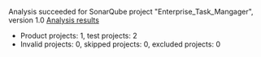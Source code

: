 Analysis succeeded for SonarQube project "Enterprise_Task_Mangager", version 1.0 [Analysis results](http://KUKI-DEL-19:9000/dashboard/index/EventUtility)
- Product projects: 1, test projects: 2
- Invalid projects: 0, skipped projects: 0, excluded projects: 0
